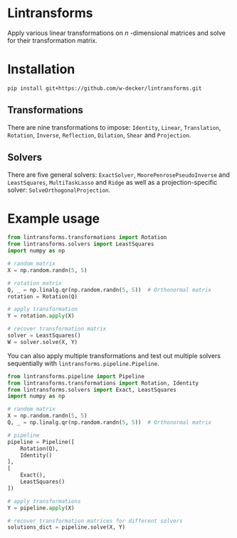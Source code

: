 # Lintransforms

Apply various linear transformations on $n$ -dimensional matrices and solve for their transformation matrix. 

# Installation

```shell
pip install git+https://github.com/w-decker/lintransforms.git
```

## Transformations

There are nine transformations to impose: `Identity`, `Linear`, `Translation`, `Rotation`, `Inverse`, `Reflection`, `Dilation`, `Shear` and `Projection`.

## Solvers
There are five general solvers: `ExactSolver`, `MoorePenrosePseudoInverse` and `LeastSquares`, `MultiTaskLasso` and `Ridge` as well as a projection-specific solver: `SolveOrthogonalProjection`. 

# Example usage

```python
from lintransforms.transformations import Rotation
from lintransforms.solvers import LeastSquares
import numpy as np

# random matrix
X = np.random.randn(5, 5)

# rotation matrix
Q, _ = np.linalg.qr(np.random.randn(5, 5))  # Orthonormal matrix
rotation = Rotation(Q)

# apply transformation
Y = rotation.apply(X)

# recover transformation matrix
solver = LeastSquares()
W = solver.solve(X, Y)
```

You can also apply multiple transformations and test out multiple solvers sequentially with `lintransforms.pipeline.Pipeline`. 

```python
from lintransforms.pipeline import Pipeline
from lintransforms.transformations import Rotation, Identity
from lintransforms.solvers import Exact, LeastSquares
import numpy as np

# random matrix
X = np.random.randn(5, 5)
Q, _ = np.linalg.qr(np.random.randn(5, 5))  # Orthonormal matrix

# pipeline
pipeline = Pipeline([
    Rotation(Q),
    Identity()
],
[
    Exact(),
    LeastSquares()
])

# apply transformations
Y = pipeline.apply(X)

# recover transformation matrices for different solvers
solutions_dict = pipeline.solve(X, Y)
```